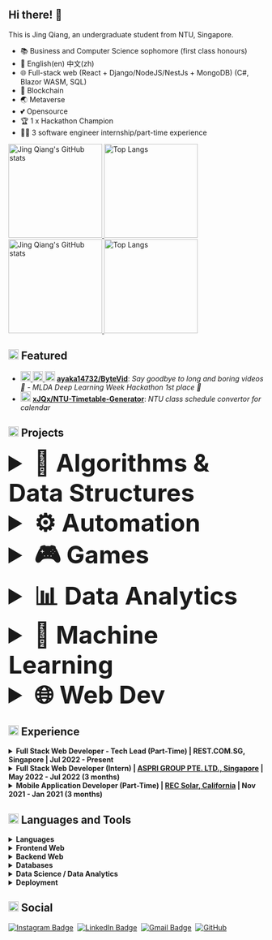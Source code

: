 ## Hi there! 👋

This is Jing Qiang, an undergraduate student from NTU, Singapore.
- 📚 Business and Computer Science sophomore (first class honours)
- 💬 English(en) 中文(zh)
- 🌐 Full-stack web (React + Django/NodeJS/NestJs + MongoDB) (C#, Blazor WASM, SQL)
- 🔗 Blockchain
- 🌏 Metaverse
- 💕 Opensource
- 🏆 1 x Hackathon Champion
- 👩‍💻 3 software engineer internship/part-time experience


[<img src="https://github-readme-stats.vercel.app/api?username=xJQx&count_private=true&theme=rose_pine&show_icons=true&include_all_commits=true&role=OWNER,ORGANIZATION_MEMBER,COLLABORATOR" alt="Jing Qiang's GitHub stats" height="185px" /> <img src="https://github-readme-stats-one-bice.vercel.app/api/top-langs/?username=xJQx&layout=compact&langs_count=8&theme=rose_pine&role=OWNER,COLLABORATOR&hide=jupyter%20notebook" alt="Top Langs" height="185px" />](https://github.com/xJQx#gh-dark-mode-only)
[<img src="https://github-readme-stats.vercel.app/api?username=xJQx&count_private=true&show_icons=true&include_all_commits=true&role=OWNER,ORGANIZATION_MEMBER,COLLABORATOR" alt="Jing Qiang's GitHub stats" height="185px" /> <img src="https://github-readme-stats-one-bice.vercel.app/api/top-langs/?username=xJQx&layout=compact&langs_count=8&role=OWNER,COLLABORATOR&hide=jupyter%20notebook" alt="Top Langs" height="185px" />](https://github.com/xJQx#gh-light-mode-only)

## <img src="https://user-images.githubusercontent.com/59118459/169727506-bdad0074-da23-4b4e-9f5e-9b11ab9521db.gif" alt="star3" width="20px"/> Featured
- <a href='https://github.com/xJQx' title='xJQx'> <img src='https://avatars.githubusercontent.com/u/47933193?v=4' height='20' width='20'/></a><a href='https://github.com/ztjhz' title='ztjhz'> <img src='https://avatars.githubusercontent.com/u/59118459?v=4' height='20' width='20'/></a><a href='https://github.com/ayaka14732' title='ayaka14732'> <img src='https://avatars.githubusercontent.com/u/68557794?v=4' height='20' width='20'/></a>  [**ayaka14732/ByteVid**](https://github.com/ayaka14732/ByteVid): _Say goodbye to long and boring videos 👋 - MLDA Deep Learning Week Hackathon 1st place 🥇_
- <a href='https://github.com/xJQx' title='xJQx'> <img src='https://avatars.githubusercontent.com/u/47933193?v=4' height='20' width='20'/></a> [**xJQx/NTU-Timetable-Generator**](https://github.com/xJQx/NTU-Timetable-Generator): _NTU class schedule convertor for calendar_

## <img src="https://user-images.githubusercontent.com/59118459/169634505-a0855753-58ab-4367-96a7-4976041e21f6.gif" alt="nkoRave" width="20px" height="20px"/> Projects
<details>
  <summary style="font-size: 3rem; font-weight: bold">🧠 Algorithms & Data Structures </summary>
 <ul>
  <li><a href="https://github.com/xJQx/PathFinding-Visualizer" alt="pathfinding">Pathfinding Visualizer</a></li>
  <li><a href="https://github.com/xJQx/Sorting-Visualizer" alt="sorting">Sorting Visualizer</a></li>
 </ul>
</details>

<details>
  <summary style="font-size: 3rem; font-weight: bold">⚙️ Automation</summary>
 <ul>
  <li><a href="https://github.com/xJQx/NTU-Timetable-Generator" alt="class_schedule"> NTU Timetable Generator</a></li>
 </ul>
</details>

<details>
  <summary style="font-size: 3rem; font-weight: bold">🎮 Games</summary>
 <ul>
  <li><a href="https://github.com/xJQx/JavaScript/blob/main/TicTacToe/README.md" alt="tictactoe">TicTacToe</a></li>
  <li><a href="https://github.com/xJQx/JavaScript/tree/main/Snake_Game" alt="snake_game">Snake Game</a></li>
 </ul>
</details>

<details>
  <summary style="font-size: 3rem; font-weight: bold">📊 Data Analytics </summary>
 <ul>
  <li><a href="https://github.com/xJQx/Cyclistic-Riders-Analysis" alt="food_forecast">Cyclistic Riders Analysis</a></li>
 </ul>
</details>

<details>
  <summary style="font-size: 3rem; font-weight: bold">🤖 Machine Learning</summary>
 <ul>
  <li><a href="https://github.com/ztjhz/food-stock-demand-forecast" alt="food_forecast">Food Stock Demand Forecast</a></li>
  <li><a href="https://github.com/ztjhz/SC1015-Project" alt="AniFame">AniFame</a></li>
 </ul>
</details>

<details>
  <summary style="font-size: 3rem; font-weight: bold">🌐 Web Dev</summary>
 <dl>
      <dt>Full Stack</dt>
      <dd><li><a href="https://github.com/xJQx/crypto-tracker" alt="talk-a-tive">Talk-A-Tive (MERN) </a></li></dd>
      <dd><li><a href="https://github.com/xJQx/talk-a-tive" alt="crypto-tracker">Crypto Tracker </a></li></dd>
      <dt>Front end</dt>
      <dd><li><a href="https://github.com/xJQx/portfolio-website-public" alt="portfolio">Portfolio Website</a></li></dd>
      <dd><li><a href="https://github.com/xJQx/JavaScript-Projects" alt="javascript-projects">Mini JavaScript Projects</a></li></dd>
      <dd><li><a href="https://github.com/xJQx/PathFinding-Visualizer" alt="pathfinding">Pathfinding Visualizer</a></li></dd>
      <dd><li><a href="https://github.com/xJQx/Sorting-Visualizer" alt="sorting">Sorting Visualizer</a></li></dd>
      <dt>Back end</dt>
      <dd><li><a href="https://github.com/xJQx/django-social-media-server" alt="django-social-media-server">Django Social Media Server</a></li></dd>
      <dd><li><a href="https://github.com/xJQx/django-mail-server" alt="django-mail-server">Django Mail Server</a></li></dd>
      <dd><li><a href="https://github.com/xJQx/django-ecommerce-server" alt="django-ecommerce-server">Django Ecommerce Server</a></li></dd>
      <dd><li><a href="https://github.com/xJQx/django-wiki-server" alt="django-wiki-server">Django Wiki Server</a></li></dd>
</dl>
</details>

## <img src="https://user-images.githubusercontent.com/59118459/169634429-3f826467-8740-42d8-ab8b-1857cd405fd9.gif" alt="BugcatWork" width="20px" height="20px"/> Experience

<details>
  <summary><b>Full Stack Web Developer - Tech Lead (Part-Time) | REST.COM.SG, Singapore | Jul 2022 - Present </b></summary>
  <dl>
   <br/>
   
      📚 𝗧𝗲𝗰𝗵 𝗦𝘁𝗮𝗰𝗸:
      - TypeScript, React.js, Nest.js, MySQL
  </dl>
</details>

<details>
  <summary><b>Full Stack Web Developer (Intern) | <a href="https://www.asprigroup.com/" target="_blank">ASPRI GROUP PTE. LTD., Singapore</a> | May 2022 - Jul 2022 (3 months) </b></summary>
  <dl>
   <br/>
   
      📚 𝗧𝗲𝗰𝗵 𝗦𝘁𝗮𝗰𝗸:
      - C#, Blazor WASM, ASP.NET Core, MySQL
      
  </dl>
</details>

<details>
  <summary><b>Mobile Application Developer (Part-Time) | <a href="https://www.recgroup.com/en" target="_blank">REC Solar, California</a> | Nov 2021 - Jan 2021 (3 months)</b></summary>
 <dl>
   <br/>
   
   [REC Commendation Letter (Jing Qiang).pdf](https://github.com/xJQx/xJQx/files/9657482/REC.Commendation.Letter.Jing.Qiang.pdf)
        
        📚 𝗧𝗲𝗰𝗵 𝗦𝘁𝗮𝗰𝗸:
        - Microsoft PowerApps, Microsoft Power Automate
   <br/>
   
   https://user-images.githubusercontent.com/59118459/169630820-7df42eef-2be3-4105-a22d-794ef6af302c.mp4
   
</dl>
</details>

## <img src="https://user-images.githubusercontent.com/59118459/169634580-cf0d3886-3703-4ab7-8b28-f4aa869541a2.gif" alt="BunnyStudyRead" width="20px" height="20px"/> Languages and Tools

<details>
  <summary><b>Languages</b></summary>
  <dl>
    <br/>
    
![Python](http://img.shields.io/badge/-Python-3776AB?style=flat-square&logo=python&logoColor=ffffff)
![C](http://img.shields.io/badge/-C-1E5128?style=flat-square&logo=c&logoColor=ffffff)
![C#](https://img.shields.io/badge/-C%20Sharp-0d9e70?style=flat-square&logo=csharp&logoColor=ffffff)
![R](http://img.shields.io/badge/-R-3776AB?style=flat-square&logo=r&logoColor=ffffff)

![JavaScript](https://img.shields.io/badge/-JavaScript-%23F7DF1C?style=flat-square&logo=javascript&logoColor=000000&labelColor=%23F7DF1C&color=%23FFCE5A)
![TypeScript](https://img.shields.io/badge/TypeScript-%23F7DF1C.svg?style=flat-square&logo=typescript&logoColor=000000&labelColor=%23F7DF1C&color=%23FFCE5A)
![HTML5](https://img.shields.io/badge/-HTML5-%23E44D27?style=flat-square&logo=html5&logoColor=ffffff)
![CSS3](https://img.shields.io/badge/-CSS3-%231572B6?style=flat-square&logo=css3)

  </dl>
</details>
 
<details>
  <summary><b>Frontend Web</b></summary>
  <dl>
    <br/>
    
![HTML5](https://img.shields.io/badge/-HTML5-%23E44D27?style=flat-square&logo=html5&logoColor=ffffff)
![CSS3](https://img.shields.io/badge/-CSS3-%231572B6?style=flat-square&logo=css3)

![JavaScript](https://img.shields.io/badge/-JavaScript-%23F7DF1C?style=flat-square&logo=javascript&logoColor=000000&labelColor=%23F7DF1C&color=%23FFCE5A)
![TypeScript](https://img.shields.io/badge/TypeScript-%23F7DF1C.svg?style=flat-square&logo=typescript&logoColor=000000&labelColor=%23F7DF1C&color=%23FFCE5A)

![React](https://img.shields.io/badge/-react.js-61DAFB?style=flat-square&logo=react&logoColor=ffffff)

![Blazor WASM](https://img.shields.io/badge/-Blazor%20WASM-purple?style=flat-square&logo=Blazor)

  </dl>
</details>

<details>
  <summary><b>Backend Web</b></summary>
  <dl>
    <br/>
    
![NodeJS](https://img.shields.io/badge/node.js-6DA55F?style=flat-square&logo=node.js&logoColor=white)
![Express.js](https://img.shields.io/badge/express.js-%23404d59.svg?style=flat-square&logo=express&logoColor=%2361DAFB)
![Nest.js](https://img.shields.io/badge/-Nest.js-ab3354?style=flat-square&logo=nestjs&logoColor=E0234E)

![ASP.NET Core](https://img.shields.io/badge/-ASP.NET%20Core-5e077a?style=flat-square&logo=.net&logoColor=ffffff)

![Django](https://img.shields.io/badge/-Django-043728?style=flat-square&logo=django)
  </dl>
</details>

<details>
  <summary><b>Databases</b></summary>
  <dl>
    <br/>
    
![MongoDB](https://img.shields.io/badge/MongoDB-%234ea94b.svg?style=flat-square&logo=mongodb&logoColor=white)
![SQLite](https://img.shields.io/badge/sqlite-%2307405e.svg?style=flat-square&logo=sqlite&logoColor=white)
![MySQL](https://img.shields.io/badge/MySQL-5ac4f2?style=flat-square&logo=mysql&logoColor=darkblue)

  </dl>
</details>

<details>
  <summary><b>Data Science / Data Analytics</b></summary>
  <dl>
    <br/>
    
![NumPy](https://img.shields.io/badge/numpy-%23013243.svg?style=flat-square&logo=numpy&logoColor=white)
![Pandas](https://img.shields.io/badge/pandas-%23150458.svg?style=flat-square&logo=pandas&logoColor=white)
![scikit-learn](https://img.shields.io/badge/scikit--learn-%23F7931E.svg?style=flat-square&logo=scikit-learn&logoColor=white)

![R](http://img.shields.io/badge/-R-3776AB?style=flat-square&logo=r&logoColor=ffffff)
![Excel](https://img.shields.io/badge/Excel-green?style=flat-square&logo=microsoft&logoColor=ffffff)
![Tableau](https://img.shields.io/badge/-Tableau-95D1CC?style=flat-square&logo=tableau)

  </dl>
</details>

<details>
  <summary><b>Deployment</b></summary>
  <dl>
    <br/>
    
![Firebase](https://img.shields.io/badge/-Firebase-FF8E00?style=flat-square&logo=firebase)

  </dl>
</details>


## <img src="https://user-images.githubusercontent.com/59118459/193049628-b56bba85-b2da-4d04-8bd1-7f79ea015feb.gif" alt="mewheart" width="20px" height="20px" /> Social

[![Instagram Badge](https://img.shields.io/badge/-jingqiang2407-blue?style=flat-square&logo=Instagram&logoColor=white&link=https://www.instagram.com/jingqiang2407/)](https://www.instagram.com/jingqiang2407/)&nbsp;
[![LinkedIn Badge](https://img.shields.io/badge/-Toh_Jing_Qiang-blue?style=flat-square&logo=Linkedin&logoColor=white&link=https://www.linkedin.com/in/tohjingqiang/)](https://www.linkedin.com/in/tohjingqiang/)&nbsp;
[![Gmail Badge](https://img.shields.io/badge/-TOHJ0038@e.ntu.edu.sg-blue?style=flat-square&logo=microsoftoutlook&logoColor=white)](mailto:TOHJ0038@e.ntu.edu.sg)&nbsp;
[![GitHub](https://img.shields.io/github/followers/xJQx?style=social&label=Follow)](https://github.com/xJQx)

</p>


<!-- ![GitHub](https://img.shields.io/badge/-GitHub-181717?style=flat-square&logo=github) -->
<!-- ![VS Code](http://img.shields.io/badge/-VS%20Code-007ACC?style=flat-square&logo=visual-studio-code&logoColor=ffffff) -->
<!-- ![C++](http://img.shields.io/badge/-C++-225257?style=flat-square&logo=c%2B%2B&logoColor=ffffff) -->

